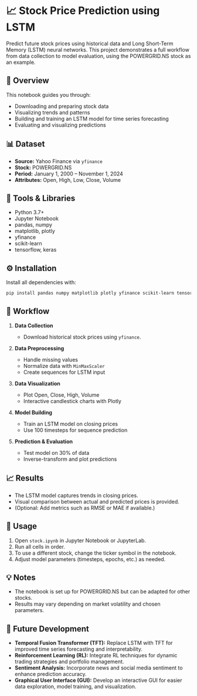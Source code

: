 # 📈 Stock Price Prediction using LSTM

Predict future stock prices using historical data and Long Short-Term Memory (LSTM) neural networks. This project demonstrates a full workflow from data collection to model evaluation, using the POWERGRID.NS stock as an example.

## 📝 Overview

This notebook guides you through:
- Downloading and preparing stock data
- Visualizing trends and patterns
- Building and training an LSTM model for time series forecasting
- Evaluating and visualizing predictions

## 📊 Dataset

- **Source:** Yahoo Finance via `yfinance`
- **Stock:** POWERGRID.NS
- **Period:** January 1, 2000 – November 1, 2024
- **Attributes:** Open, High, Low, Close, Volume

## 🧰 Tools & Libraries

- Python 3.7+
- Jupyter Notebook
- pandas, numpy
- matplotlib, plotly
- yfinance
- scikit-learn
- tensorflow, keras

## ⚙️ Installation

Install all dependencies with:
```bash
pip install pandas numpy matplotlib plotly yfinance scikit-learn tensorflow
```

## 📌 Workflow

1. **Data Collection**  
   - Download historical stock prices using `yfinance`.

2. **Data Preprocessing**  
   - Handle missing values
   - Normalize data with `MinMaxScaler`
   - Create sequences for LSTM input

3. **Data Visualization**  
   - Plot Open, Close, High, Volume
   - Interactive candlestick charts with Plotly

4. **Model Building**  
   - Train an LSTM model on closing prices
   - Use 100 timesteps for sequence prediction

5. **Prediction & Evaluation**  
   - Test model on 30% of data
   - Inverse-transform and plot predictions

## 📈 Results

- The LSTM model captures trends in closing prices.
- Visual comparison between actual and predicted prices is provided.
- (Optional: Add metrics such as RMSE or MAE if available.)

## 🚀 Usage

1. Open `stock.ipynb` in Jupyter Notebook or JupyterLab.
2. Run all cells in order.
3. To use a different stock, change the ticker symbol in the notebook.
4. Adjust model parameters (timesteps, epochs, etc.) as needed.

## 💡 Notes

- The notebook is set up for POWERGRID.NS but can be adapted for other stocks.
- Results may vary depending on market volatility and chosen parameters.

## 🔮 Future Development

- **Temporal Fusion Transformer (TFT):** Replace LSTM with TFT for improved time series forecasting and interpretability.
- **Reinforcement Learning (RL):** Integrate RL techniques for dynamic trading strategies and portfolio management.
- **Sentiment Analysis:** Incorporate news and social media sentiment to enhance prediction accuracy.
- **Graphical User Interface (GUI):** Develop an interactive GUI for easier data exploration, model training, and visualization.